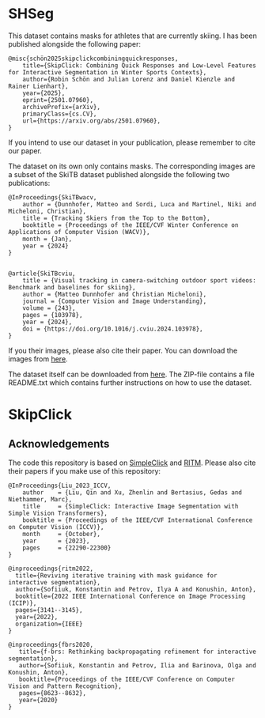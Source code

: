 # SHSeg

This dataset contains masks for athletes that are currently skiing. I has been published alongside the following paper: 

    @misc{schön2025skipclickcombiningquickresponses,
        title={SkipClick: Combining Quick Responses and Low-Level Features for Interactive Segmentation in Winter Sports Contexts},
        author={Robin Schön and Julian Lorenz and Daniel Kienzle and Rainer Lienhart},
        year={2025},
        eprint={2501.07960},
        archivePrefix={arXiv},
        primaryClass={cs.CV},
        url={https://arxiv.org/abs/2501.07960},
    }

 

If you intend to use our dataset in your publication, please remember to cite our paper.

The dataset on its own only contains masks. The corresponding images are a subset of the SkiTB dataset published alongside the following two publications: 

 

    @InProceedings{SkiTBwacv,
        author = {Dunnhofer, Matteo and Sordi, Luca and Martinel, Niki and Micheloni, Christian},
        title = {Tracking Skiers from the Top to the Bottom},
        booktitle = {Proceedings of the IEEE/CVF Winter Conference on Applications of Computer Vision (WACV)},
        month = {Jan},
        year = {2024}
    }


    @article{SkiTBcviu,
        title = {Visual tracking in camera-switching outdoor sport videos: Benchmark and baselines for skiing},
        author = {Matteo Dunnhofer and Christian Micheloni}, 
        journal = {Computer Vision and Image Understanding},
        volume = {243},
        pages = {103978},
        year = {2024},
        doi = {https://doi.org/10.1016/j.cviu.2024.103978},
    }

 

If you their images, please also cite their paper. You can download the images from [here](https://machinelearning.uniud.it/datasets/skitb/). 

 

The dataset itself can be downloaded from  [here](https://myweb.rz.uni-augsburg.de/~schoerob/datasets/shseg/SHSeg_masks_only.zip). The ZIP-file contains a file README.txt which contains further instructions on how to use the dataset.

# SkipClick
## Acknowledgements
The code this repository is based on [SimpleClick](https://github.com/uncbiag/SimpleClick) and [RITM](https://github.com/SamsungLabs/ritm_interactive_segmentation). 
Please also cite their papers if you make use of this repository: 

    @InProceedings{Liu_2023_ICCV,
        author    = {Liu, Qin and Xu, Zhenlin and Bertasius, Gedas and Niethammer, Marc},
        title     = {SimpleClick: Interactive Image Segmentation with Simple Vision Transformers},
        booktitle = {Proceedings of the IEEE/CVF International Conference on Computer Vision (ICCV)},
        month     = {October},
        year      = {2023},
        pages     = {22290-22300}
    }
    
    @inproceedings{ritm2022,
      title={Reviving iterative training with mask guidance for interactive segmentation},
      author={Sofiiuk, Konstantin and Petrov, Ilya A and Konushin, Anton},
      booktitle={2022 IEEE International Conference on Image Processing (ICIP)},
      pages={3141--3145},
      year={2022},
      organization={IEEE}
    }
    
    @inproceedings{fbrs2020,
       title={f-brs: Rethinking backpropagating refinement for interactive segmentation},
       author={Sofiiuk, Konstantin and Petrov, Ilia and Barinova, Olga and Konushin, Anton},
       booktitle={Proceedings of the IEEE/CVF Conference on Computer Vision and Pattern Recognition},
       pages={8623--8632},
       year={2020}
    }

